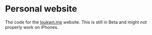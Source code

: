 # Personal website

The code for the [loukwn.me](https://loukwn.me) website. This is still in Beta and might not properly work on iPhones.
